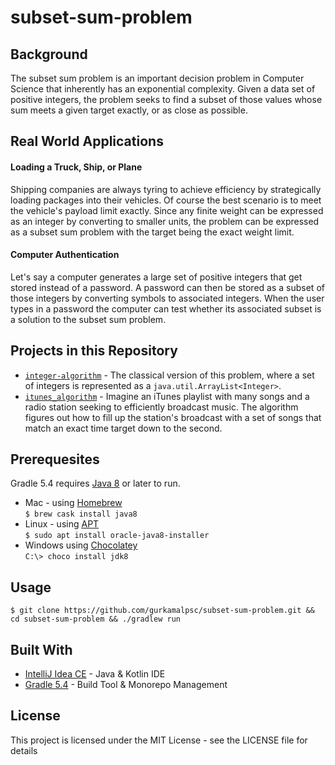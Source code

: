 # subset-sum-problem
## Background
The subset sum problem is an important decision problem in Computer Science that inherently has an exponential complexity. Given a data set of positive integers, the problem seeks to find a subset of those values whose sum meets a given target exactly, or as close as possible.
## Real World Applications
#### Loading a Truck, Ship, or Plane
Shipping companies are always tyring to achieve efficiency by strategically loading packages into their vehicles. Of course the best scenario is to meet the vehicle's payload limit exactly. Since any finite weight can be expressed as an integer by converting to smaller units, the problem can be expressed as a subset sum problem with the target being the exact weight limit.
#### Computer Authentication
Let's say a computer generates a large set of positive integers that get stored instead of a password. A password can then be stored as a subset of those integers by converting symbols to associated integers. When the user types in a password the computer can test whether its associated subset is a solution to the subset sum problem.
## Projects in this Repository
* [```integer-algorithm```](https://github.com/gurkamalpsc/subset-sum-problem/tree/master/integer-algorithm/src/main/java/integer_algorithm) - The classical version of this problem, where a set of integers is represented as a ```java.util.ArrayList<Integer>```.
* [```itunes_algorithm```](https://github.com/gurkamalpsc/subset-sum-problem/tree/master/itunes-algorithm/src/main/java/itunes_algorithm) - Imagine an iTunes playlist with many songs and a radio station seeking to efficiently broadcast music. The algorithm figures out how to fill up the station's broadcast with a set of songs that match an exact time target down to the second.
## Prerequesites
Gradle 5.4 requires [Java 8](https://www.oracle.com/technetwork/java/javaee/downloads/jdk8-downloads-2133151.html) or later to run.
* Mac - using [Homebrew](https://brew.sh/)<br />```$ brew cask install java8```
* Linux - using [APT](https://wiki.debian.org/Apt)<br />```$ sudo apt install oracle-java8-installer```
* Windows using [Chocolatey](https://chocolatey.org/)<br />```C:\> choco install jdk8```
## Usage
```
$ git clone https://github.com/gurkamalpsc/subset-sum-problem.git && cd subset-sum-problem && ./gradlew run
```
## Built With
* [IntelliJ Idea CE](https://www.jetbrains.com/idea/) - Java & Kotlin IDE
* [Gradle 5.4](https://gradle.org/) - Build Tool & Monorepo Management
## License
This project is licensed under the MIT License - see the LICENSE file for details
